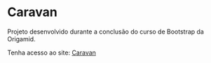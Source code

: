 # Caravan
Projeto desenvolvido durante a conclusão do curso de Bootstrap da Origamid.
<p>
Tenha acesso ao site:
<a href="https://jaqueuchoab.github.io/Caravan/">Caravan</a>
</p>
